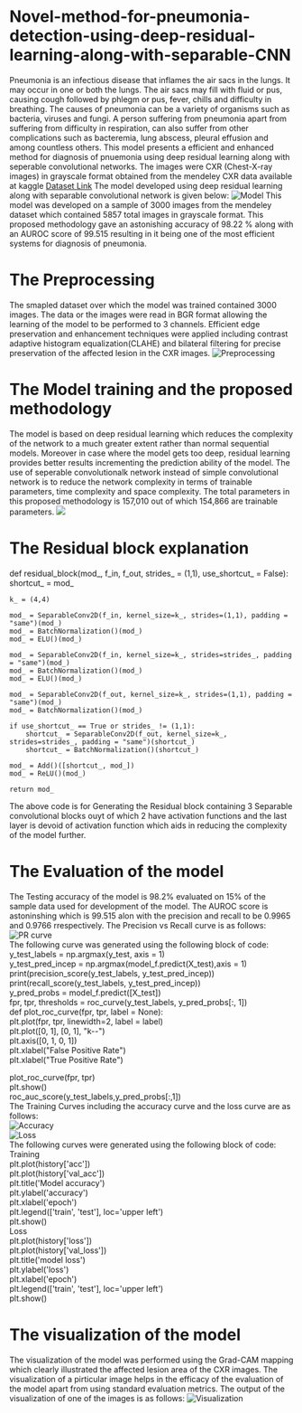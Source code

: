 # Novel-method-for-pneumonia-detection-using-deep-residual-learning-along-with-separable-CNN
Pneumonia is an infectious disease that inflames the air sacs in the lungs. It may occur in one or both the lungs. The air sacs may fill with fluid or pus, causing cough followed by phlegm or pus, fever, chills and difficulty in breathing. The causes of pneumonia can be a variety of organisms such as bacteria, viruses and fungi. A person suffering from pneumonia apart from suffering from difficulty in respiration, can also suffer from other complications such as bacteremia, lung abscess, pleural effusion and among countless others. 
This model presents a efficient and enhanced method for diagnosis of pnuemonia using deep residual learning along with seperable convolutional networks. 
The images were CXR (Chest-X-ray images) in grayscale format obtained from the mendeley CXR data available at kaggle [Dataset Link](https://www.kaggle.com/parthachakraborty/pneumonia-chest-x-ray) 
The model developed using deep residual learning along with separable convolutional network is given below: 
![Model](freeze_model.png) 
This model was developed on a sample of 3000 images from the mendeley dataset which contained 5857 total images in grayscale format.
This proposed methodology gave an astonishing accuracy of 98.22 % along with an AUROC score of 99.515 resulting in it being one of the most efficient systems for diagnosis of pneumonia. 
# The Preprocessing 
The smapled dataset over which the model was trained contained 3000 images. The data or the images were read in BGR format allowing the learning of the model to be performed to 3 channels. Efficient edge preservation and enhancement techniques were applied including contrast adaptive histogram equalization(CLAHE) and bilateral filtering for precise preservation of the affected lesion in the CXR images. 
![Preprocessing](Capture.PNG) 
# The Model training and the proposed methodology 
The model is based on deep residual learning which reduces the complexity of the network to a much greater extent rather than normal sequential models. Moreover in case where the model gets too deep, residual learning provides better results incrementing the prediction ability of the model. The use of seperable convolutionalk network instead of simple convolutional network is to reduce the network complexity in terms of trainable parameters, time complexity and space complexity. 
The total parameters in this proposed methodology is 157,010 out of which 154,866 are trainable parameters. 
![](Capture1.PNG) 
# The Residual block explanation 
 
def residual_block(mod_, f_in, f_out, strides_ = (1,1), use_shortcut_ = False):   
    shortcut_ = mod_
    
    k_ = (4,4)
    
    mod_ = SeparableConv2D(f_in, kernel_size=k_, strides=(1,1), padding = "same")(mod_)
    mod_ = BatchNormalization()(mod_)
    mod_ = ELU()(mod_)
    
    mod_ = SeparableConv2D(f_in, kernel_size=k_, strides=strides_, padding = "same")(mod_)
    mod_ = BatchNormalization()(mod_)
    mod_ = ELU()(mod_)
    
    mod_ = SeparableConv2D(f_out, kernel_size=k_, strides=(1,1), padding = "same")(mod_)
    mod_ = BatchNormalization()(mod_)
    
    if use_shortcut_ == True or strides_ != (1,1):
        shortcut_ = SeparableConv2D(f_out, kernel_size=k_, strides=strides_, padding = "same")(shortcut_)
        shortcut_ = BatchNormalization()(shortcut_)
        
    mod_ = Add()([shortcut_, mod_])
    mod_ = ReLU()(mod_)
    
    return mod_
 The above code is for Generating the Residual block containing 3 Separable convolutional blocks ouyt of which 2 have activation functions and the last layer is devoid of activation function which aids in reducing the complexity of the model further. 
 # The Evaluation of the model 
The Testing accuracy of the model is 98.2% evaluated on 15% of the sample data used for development of the model. 
The AUROC score is astoninshing which is 99.515 alon with the precision and recall to be 0.9965 and 0.9766 rrespectively. 
The Precision vs Recall curve is as follows:  
![PR curve](pr.PNG)  
The following curve was generated using the following block of code:   
y_test_labels = np.argmax(y_test, axis = 1)  
y_test_pred_incep = np.argmax(model_f.predict(X_test),axis = 1)  
print(precision_score(y_test_labels, y_test_pred_incep))  
print(recall_score(y_test_labels, y_test_pred_incep))   
y_pred_probs = model_f.predict([X_test])  
fpr, tpr, thresholds = roc_curve(y_test_labels, y_pred_probs[:, 1])  
def plot_roc_curve(fpr, tpr, label = None):  
    plt.plot(fpr, tpr, linewidth=2, label = label)  
    plt.plot([0, 1], [0, 1], "k--")  
    plt.axis([0, 1, 0, 1])  
    plt.xlabel("False Positive Rate")  
    plt.xlabel("True Positive Rate")  
 
plot_roc_curve(fpr, tpr)  
plt.show()  
roc_auc_score(y_test_labels,y_pred_probs[:,1])  
The Training Curves including the accuracy curve and the loss curve are as follows:  
![Accuracy](accuracy.PNG)  
![Loss](loss.PNG)  
The following curves were generated using the following block of code:  
Training  
plt.plot(history['acc'])  
plt.plot(history['val_acc'])  
plt.title('Model accuracy')  
plt.ylabel('accuracy')  
plt.xlabel('epoch')  
plt.legend(['train', 'test'], loc='upper left')  
plt.show()  
Loss  
plt.plot(history['loss'])  
plt.plot(history['val_loss'])  
plt.title('model loss')  
plt.ylabel('loss')  
plt.xlabel('epoch')  
plt.legend(['train', 'test'], loc='upper left')  
plt.show()   
# The visualization of the model 
The visualization of the model was performed using the Grad-CAM mapping which clearly illustrated the affected lesion area of the CXR images. 
The visualization of a pirticular image helps in the efficacy of the evaluation of the model apart from using standard evaluation metrics. 
The output of the visualization of one of the images is as follows: 
![Visualization]()
